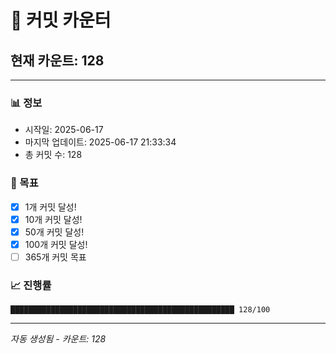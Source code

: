 # 🔢 커밋 카운터

## 현재 카운트: 128

---

### 📊 정보
- 시작일: 2025-06-17
- 마지막 업데이트: 2025-06-17 21:33:34
- 총 커밋 수: 128

### 🎯 목표
- [x] 1개 커밋 달성!
- [x] 10개 커밋 달성!
- [x] 50개 커밋 달성!
- [x] 100개 커밋 달성!
- [ ] 365개 커밋 목표

### 📈 진행률
```
██████████████████████████████████████████████████ 128/100
```

---
*자동 생성됨 - 카운트: 128*
